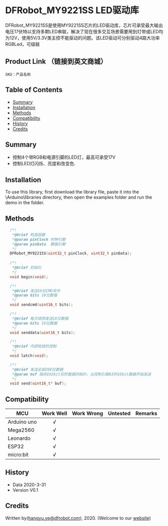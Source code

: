 # DFRobot_MY9221SS  LED驱动库
DFRobot_MY9221SS是使用MY9221SS芯片的LED驱动库，芯片可承受最大输出电压17伏特以支持多颗LED串联，解决了现在很多交互场景需要用到灯带或LED均为12V，使用5V/3.3V类主控不能驱动的问题。该LED驱动可分别驱动4路大功率RGBLed，可级联   <br>




## Product Link （链接到英文商城）
    SKU：产品名称
   
## Table of Contents

* [Summary](#summary)
* [Installation](#installation)
* [Methods](#methods)
* [Compatibility](#compatibility)
* [History](#history)
* [Credits](#credits)

## Summary

* 控制4个带RGB和电源引脚的LED灯，最高可承受17V <br>
* 控制LED灯闪烁、亮度和改变色. <br>

## Installation

To use this library, first download the library file, paste it into the \Arduino\libraries directory, then open the examples folder and run the demo in the folder.

## Methods

```C++
  /*!
   *@brief 构造函数
   *@param pinClock 时钟引脚
   *@param pinData  数据引脚
   */
  DFRobot_MY9221SS(uint32_t pinClock, uint32_t pinData);
  
  /*!
   *@brief 初始化
   */
  void begin(void);

  /*!
   *@brief 发送16位CMD命令
   *@param bits 16位数据
   */
  void sendcmd(uint16_t bits);  

  /*!
   *@brief 每次调用发送16位数据
   *@param bits 16位数据
   */
  void senddata(uint16_t bits); 

  /*!
   *@brief 内部栓锁的控制
   */
  void latch(void);   

  /*!
   *@brief 发送全部208位数据
   *@param buf 指向192bit灰阶数据的指针，从控制引脚A3的16bit数据开始发送
   */
  void send(uint16_t* buf); 
```

## Compatibility

MCU                | Work Well    | Work Wrong   | Untested    | Remarks
------------------ | :----------: | :----------: | :---------: | -----
Arduino uno        |      √       |              |             | 
Mega2560        |      √       |              |             | 
Leonardo        |      √       |              |             | 
ESP32        |      √       |              |             | 
micro:bit        |      √       |              |             | 


## History

- Data 2020-3-31
- Version V0.1


## Credits

Written by(hangyu.ye@dfrobot.com), 2020. (Welcome to our [website](https://www.dfrobot.com/))





